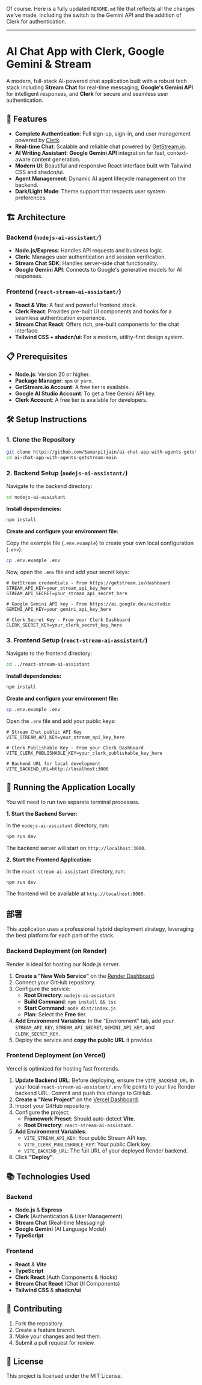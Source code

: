 Of course. Here is a fully updated `README.md` file that reflects all the changes we've made, including the switch to the Gemini API and the addition of Clerk for authentication.

-----

# AI Chat App with Clerk, Google Gemini & Stream

A modern, full-stack AI-powered chat application built with a robust tech stack including **Stream Chat** for real-time messaging, **Google's Gemini API** for intelligent responses, and **Clerk** for secure and seamless user authentication.

## 🚀 Features

  - **Complete Authentication**: Full sign-up, sign-in, and user management powered by [Clerk](https://clerk.com/).
  - **Real-time Chat**: Scalable and reliable chat powered by [GetStream.io](https://getstream.io).
  - **AI Writing Assistant**: **Google Gemini API** integration for fast, context-aware content generation.
  - **Modern UI**: Beautiful and responsive React interface built with Tailwind CSS and shadcn/ui.
  - **Agent Management**: Dynamic AI agent lifecycle management on the backend.
  - **Dark/Light Mode**: Theme support that respects user system preferences.

## 🏗️ Architecture

### Backend (`nodejs-ai-assistant/`)

  - **Node.js/Express**: Handles API requests and business logic.
  - **Clerk**: Manages user authentication and session verification.
  - **Stream Chat SDK**: Handles server-side chat functionality.
  - **Google Gemini API**: Connects to Google's generative models for AI responses.

### Frontend (`react-stream-ai-assistant/`)

  - **React & Vite**: A fast and powerful frontend stack.
  - **Clerk React**: Provides pre-built UI components and hooks for a seamless authentication experience.
  - **Stream Chat React**: Offers rich, pre-built components for the chat interface.
  - **Tailwind CSS + shadcn/ui**: For a modern, utility-first design system.

## 📋 Prerequisites

  - **Node.js**: Version 20 or higher.
  - **Package Manager**: `npm` or `yarn`.
  - **GetStream.io Account**: A free tier is available.
  - **Google AI Studio Account**: To get a free Gemini API key.
  - **Clerk Account**: A free tier is available for developers.

## 🛠️ Setup Instructions

### 1\. Clone the Repository

```bash
git clone https://github.com/Samarpitjain/ai-chat-app-with-agents-getstream-main
cd ai-chat-app-with-agents-getstream-main
```

### 2\. Backend Setup (`nodejs-ai-assistant/`)

Navigate to the backend directory:

```bash
cd nodejs-ai-assistant
```

**Install dependencies:**

```bash
npm install
```

**Create and configure your environment file:**

Copy the example file (`.env.example`) to create your own local configuration (`.env`).

```bash
cp .env.example .env
```

Now, open the `.env` file and add your secret keys:

```env
# GetStream credentials - From https://getstream.io/dashboard
STREAM_API_KEY=your_stream_api_key_here
STREAM_API_SECRET=your_stream_api_secret_here

# Google Gemini API key - From https://ai.google.dev/aistudio
GEMINI_API_KEY=your_gemini_api_key_here

# Clerk Secret Key - From your Clerk Dashboard
CLERK_SECRET_KEY=your_clerk_secret_key_here
```

### 3\. Frontend Setup (`react-stream-ai-assistant/`)

Navigate to the frontend directory:

```bash
cd ../react-stream-ai-assistant
```

**Install dependencies:**

```bash
npm install
```

**Create and configure your environment file:**

```bash
cp .env.example .env
```

Open the `.env` file and add your public keys:

```env
# Stream Chat public API Key
VITE_STREAM_API_KEY=your_stream_api_key_here

# Clerk Publishable Key - From your Clerk Dashboard
VITE_CLERK_PUBLISHABLE_KEY=your_clerk_publishable_key_here

# Backend URL for local development
VITE_BACKEND_URL=http://localhost:3000
```

## 🚀 Running the Application Locally

You will need to run two separate terminal processes.

**1. Start the Backend Server:**

In the `nodejs-ai-assistant` directory, run:

```bash
npm run dev
```

The backend server will start on `http://localhost:3000`.

**2. Start the Frontend Application:**

In the `react-stream-ai-assistant` directory, run:

```bash
npm run dev
```

The frontend will be available at `http://localhost:8080`.

## 部署

This application uses a professional hybrid deployment strategy, leveraging the best platform for each part of the stack.

### Backend Deployment (on Render)

Render is ideal for hosting our Node.js server.

1.  **Create a "New Web Service"** on the [Render Dashboard](https://dashboard.render.com/).
2.  Connect your GitHub repository.
3.  Configure the service:
      - **Root Directory**: `nodejs-ai-assistant`
      - **Build Command**: `npm install && tsc`
      - **Start Command**: `node dist/index.js`
      - **Plan**: Select the **Free** tier.
4.  **Add Environment Variables**: In the "Environment" tab, add your `STREAM_API_KEY`, `STREAM_API_SECRET`, `GEMINI_API_KEY`, and `CLERK_SECRET_KEY`.
5.  Deploy the service and **copy the public URL** it provides.

### Frontend Deployment (on Vercel)

Vercel is optimized for hosting fast frontends.

1.  **Update Backend URL**: Before deploying, ensure the `VITE_BACKEND_URL` in your local `react-stream-ai-assistant/.env` file points to your live Render backend URL. Commit and push this change to GitHub.
2.  **Create a "New Project"** on the [Vercel Dashboard](https://vercel.com/dashboard).
3.  Import your GitHub repository.
4.  Configure the project:
      - **Framework Preset**: Should auto-detect **Vite**.
      - **Root Directory**: `react-stream-ai-assistant`.
5.  **Add Environment Variables**:
      - `VITE_STREAM_API_KEY`: Your public Stream API key.
      - `VITE_CLERK_PUBLISHABLE_KEY`: Your public Clerk key.
      - `VITE_BACKEND_URL`: The full URL of your deployed Render backend.
6.  Click **"Deploy"**.

## 📚 Technologies Used

### Backend

  - **Node.js** & **Express**
  - **Clerk** (Authentication & User Management)
  - **Stream Chat** (Real-time Messaging)
  - **Google Gemini** (AI Language Model)
  - **TypeScript**

### Frontend

  - **React** & **Vite**
  - **TypeScript**
  - **Clerk React** (Auth Components & Hooks)
  - **Stream Chat React** (Chat UI Components)
  - **Tailwind CSS** & **shadcn/ui**

## 🤝 Contributing

1.  Fork the repository.
2.  Create a feature branch.
3.  Make your changes and test them.
4.  Submit a pull request for review.

## 📄 License

This project is licensed under the MIT License.
